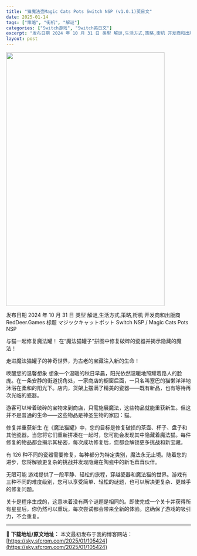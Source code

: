 ```yaml
---
title: "猫魔法壶Magic Cats Pots Switch NSP (v1.0.1)英日文"
date: 2025-01-14
tags: ["策略", "街机", "解谜"]
categories: ["Switch游戏", "Switch英日文"]
excerpt: "发布日期 2024 年 10 月 31 日 类型 解谜,生活方式,策略,街机 开发商和出版商 RedDeer.Games 标题 マジックキャットポット Switch NSP / Magic Cats Pots NSP 与猫一起修复魔法罐！ 在“魔法猫罐子”拼图中修复破碎的瓷器并揭示隐藏的魔法！ 走进&hellip;"
layout: post
---
```


<img class="aligncenter size-full wp-image-105405" src="https://sky.sfcrom.com/wp-content/uploads/2025/01/2025011404434238.webp" alt="" width="432" height="692" />

发布日期 2024 年 10 月 31 日
类型 解谜,生活方式,策略,街机
开发商和出版商 RedDeer.Games
标题 マジックキャットポット Switch NSP / Magic Cats Pots NSP

与猫一起修复魔法罐！
在“魔法猫罐子”拼图中修复破碎的瓷器并揭示隐藏的魔法！

走进魔法猫罐子的神奇世界，为古老的宝藏注入新的生命！

唤醒您的温馨想象
想象一个温暖的秋日早晨，阳光依然温暖地照耀着路人的脸庞。在一条安静的街道拐角处，一家商店的橱窗后面，一只名叫塞巴的猫懒洋洋地沐浴在柔和的阳光下。店内，货架上摆满了精美的瓷器——既有新品，也有等待再次光临的瓷器。

游客可以带着破碎的宝物来到商店，只需施展魔法，这些物品就能重获新生。但这并不是普通的生命——这些物品是神圣生物的家园：猫。

修复并重获新生
在《魔法猫罐》中，您的目标是修复破损的茶壶、杯子、盘子和其他瓷器。当您将它们重新拼凑在一起时，您可能会发现其中隐藏着魔法猫。每件修复的物品都会揭示其秘密，每次成功修复后，您都会解锁更多挑战和新宝藏。

有 126 种不同的瓷器需要修复，每种都分为特定类别，魔法永无止境。随着您的进步，您将解锁更复杂的挑战并发现隐藏在陶瓷中的新毛茸茸伙伴。

无限可能
游戏提供了一段平静、轻松的旅程，穿越瓷器和魔法猫的世界。游戏有三种不同的难度级别，您可以享受简单、轻松的谜题，也可以解决更复杂、更棘手的修复问题。

关卡是程序生成的，这意味着没有两个谜题是相同的。即使完成一个关卡并获得所有星星后，你仍然可以重玩，每次尝试都会带来全新的体验。这确保了游戏的吸引力，不会重复。

---
📖 **下载地址/原文地址：** 本文最初发布于我的博客网站：[https://sky.sfcrom.com/2025/01/105424](https://sky.sfcrom.com/2025/01/105424)
